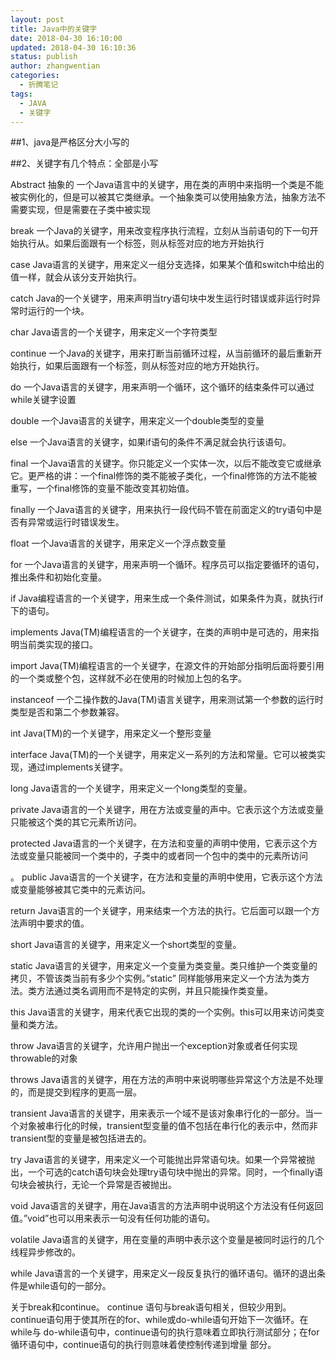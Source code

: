 ```yaml
---
layout: post
title: Java中的关键字
date: 2018-04-30 16:10:00
updated: 2018-04-30 16:10:36
status: publish
author: zhangwentian
categories: 
  - 折腾笔记
tags: 
  - JAVA
  - 关键字
---
```



##1、java是严格区分大小写的

##2、关键字有几个特点：全部是小写

 

Abstract 抽象的
一个Java语言中的关键字，用在类的声明中来指明一个类是不能被实例化的，但是可以被其它类继承。一个抽象类可以使用抽象方法，抽象方法不需要实现，但是需要在子类中被实现

break
一个Java的关键字，用来改变程序执行流程，立刻从当前语句的下一句开始执行从。如果后面跟有一个标签，则从标签对应的地方开始执行

case
Java语言的关键字，用来定义一组分支选择，如果某个值和switch中给出的值一样，就会从该分支开始执行。

catch
Java的一个关键字，用来声明当try语句块中发生运行时错误或非运行时异常时运行的一个块。

char
Java语言的一个关键字，用来定义一个字符类型

continue
一个Java的关键字，用来打断当前循环过程，从当前循环的最后重新开始执行，如果后面跟有一个标签，则从标签对应的地方开始执行。

do
一个Java语言的关键字，用来声明一个循环，这个循环的结束条件可以通过while关键字设置

double
一个Java语言的关键字，用来定义一个double类型的变量

else
一个Java语言的关键字，如果if语句的条件不满足就会执行该语句。

final
一个Java语言的关键字。你只能定义一个实体一次，以后不能改变它或继承它。更严格的讲：一个final修饰的类不能被子类化，一个final修饰的方法不能被重写，一个final修饰的变量不能改变其初始值。

finally
一个Java语言的关键字，用来执行一段代码不管在前面定义的try语句中是否有异常或运行时错误发生。

float
一个Java语言的关键字，用来定义一个浮点数变量

for
一个Java语言的关键字，用来声明一个循环。程序员可以指定要循环的语句，推出条件和初始化变量。

if
Java编程语言的一个关键字，用来生成一个条件测试，如果条件为真，就执行if下的语句。

implements
Java(TM)编程语言的一个关键字，在类的声明中是可选的，用来指明当前类实现的接口。

import
Java(TM)编程语言的一个关键字，在源文件的开始部分指明后面将要引用的一个类或整个包，这样就不必在使用的时候加上包的名字。

instanceof
一个二操作数的Java(TM)语言关键字，用来测试第一个参数的运行时类型是否和第二个参数兼容。

int
Java(TM)的一个关键字，用来定义一个整形变量

interface
Java(TM)的一个关键字，用来定义一系列的方法和常量。它可以被类实现，通过implements关键字。

long
Java语言的一个关键字，用来定义一个long类型的变量。

private
Java语言的一个关键字，用在方法或变量的声中。它表示这个方法或变量只能被这个类的其它元素所访问。

protected
Java语言的一个关键字，在方法和变量的声明中使用，它表示这个方法或变量只能被同一个类中的，子类中的或者同一个包中的类中的元素所访问

。
public
Java语言的一个关键字，在方法和变量的声明中使用，它表示这个方法或变量能够被其它类中的元素访问。

return
Java语言的一个关键字，用来结束一个方法的执行。它后面可以跟一个方法声明中要求的值。

short
Java语言的关键字，用来定义一个short类型的变量。

static
Java语言的关键字，用来定义一个变量为类变量。类只维护一个类变量的拷贝，不管该类当前有多少个实例。”static” 同样能够用来定义一个方法为类方法。类方法通过类名调用而不是特定的实例，并且只能操作类变量。

this
Java语言的关键字，用来代表它出现的类的一个实例。this可以用来访问类变量和类方法。

throw
Java语言的关键字，允许用户抛出一个exception对象或者任何实现throwable的对象

throws
Java语言的关键字，用在方法的声明中来说明哪些异常这个方法是不处理的，而是提交到程序的更高一层。

transient
Java语言的关键字，用来表示一个域不是该对象串行化的一部分。当一个对象被串行化的时候，transient型变量的值不包括在串行化的表示中，然而非transient型的变量是被包括进去的。

try
Java语言的关键字，用来定义一个可能抛出异常语句块。如果一个异常被抛出，一个可选的catch语句块会处理try语句块中抛出的异常。同时，一个finally语句块会被执行，无论一个异常是否被抛出。

void
Java语言的关键字，用在Java语言的方法声明中说明这个方法没有任何返回值。”void”也可以用来表示一句没有任何功能的语句。

volatile
Java语言的关键字，用在变量的声明中表示这个变量是被同时运行的几个线程异步修改的。

while
Java语言的一个关键字，用来定义一段反复执行的循环语句。循环的退出条件是while语句的一部分。

关于break和continue。
continue 语句与break语句相关，但较少用到。continue语句用于使其所在的for、while或do-while语句开始下一次循环。在while与 do-while语句中，continue语句的执行意味着立即执行测试部分；在for循环语句中，continue语句的执行则意味着使控制传递到增量 部分。